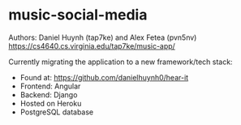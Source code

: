 ﻿# music-social-media

Authors: Daniel Huynh (tap7ke) and Alex Fetea (pvn5nv)
https://cs4640.cs.virginia.edu/tap7ke/music-app/

Currently migrating the application to a new framework/tech stack:
- Found at: https://github.com/danielhuynh0/hear-it
- Frontend: Angular
- Backend: Django
- Hosted on Heroku
- PostgreSQL database

